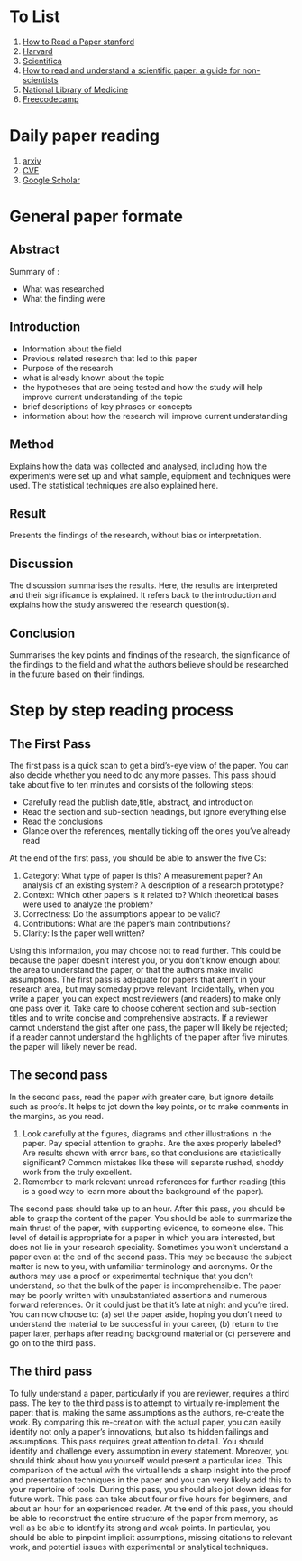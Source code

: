 # To List

1. [How to Read a Paper stanford](https://web.stanford.edu/class/ee384m/Handouts/HowtoReadPaper.pdf)
2. [Harvard](https://www.eecs.harvard.edu/~michaelm/postscripts/ReadPaper.pdf)
3. [Scientifica](https://www.scientifica.uk.com/neurowire/gradhacks-a-guide-to-reading-research-papers#)
4. [How to read and understand a scientific paper: a guide for non-scientists](https://blogs.lse.ac.uk/impactofsocialsciences/2016/05/09/how-to-read-and-understand-a-scientific-paper-a-guide-for-non-scientists/)
5. [National Library of Medicine](https://www.ncbi.nlm.nih.gov/pmc/articles/PMC3687192/)
6. [Freecodecamp](https://www.freecodecamp.org/news/building-a-habit-of-reading-research-papers/)

# Daily paper reading

1. [arxiv](https://arxiv.org/list/cs.CV/new)
2. [CVF](https://openaccess.thecvf.com/menu)
3. [Google Scholar](https://scholar.google.com/scholar?hl=en&as_sdt=0,5&q=%22computer+vision%22&scisbd=1)

# General paper formate
## Abstract
Summary of :
* What was researched 
* What the finding were

## Introduction
* Information about the field
* Previous related research that led to this paper
* Purpose of the research
* what is already known about the topic
* the hypotheses that are being tested and how the study will help improve current understanding of the topic
* brief descriptions of key phrases or concepts
* information about how the research will improve current understanding

## Method

Explains how the data was collected and analysed, including how the experiments were set up and what sample, equipment and techniques were used. The statistical techniques are also explained here.

## Result

Presents the findings of the research, without bias or interpretation.



## Discussion

The discussion summarises the results. Here, the results are interpreted and their significance is explained. It refers back to the introduction and explains how the study answered the research question(s).

## Conclusion
Summarises the key points and findings of the research, the significance of the findings to the field and what the authors believe should be researched in the future based on their findings.


# Step by step reading process

## The First Pass 
The first pass is a quick scan to get a bird’s-eye view of
the paper. You can also decide whether you need to do any
more passes. This pass should take about five to ten minutes
and consists of the following steps:
* Carefully read the publish date,title, abstract, and introduction
* Read the section and sub-section headings, but ignore
everything else
* Read the conclusions
* Glance over the references, mentally ticking off the
ones you’ve already read

At the end of the first pass, you should be able to answer
the five Cs:

1. Category: What type of paper is this? A measurement paper? An analysis of an existing system? A
description of a research prototype?
2. Context: Which other papers is it related to? Which
theoretical bases were used to analyze the problem?
3. Correctness: Do the assumptions appear to be valid?
4. Contributions: What are the paper’s main contributions?
5. Clarity: Is the paper well written?

Using this information, you may choose not to read further. This could be because the paper doesn’t interest you,
or you don’t know enough about the area to understand the
paper, or that the authors make invalid assumptions. The
first pass is adequate for papers that aren’t in your research
area, but may someday prove relevant.
Incidentally, when you write a paper, you can expect most
reviewers (and readers) to make only one pass over it. Take
care to choose coherent section and sub-section titles and
to write concise and comprehensive abstracts. If a reviewer
cannot understand the gist after one pass, the paper will
likely be rejected; if a reader cannot understand the highlights of the paper after five minutes, the paper will likely never be read.

## The second pass
In the second pass, read the paper with greater care, but
ignore details such as proofs. It helps to jot down the key
points, or to make comments in the margins, as you read.

1. Look carefully at the figures, diagrams and other illustrations in the paper. Pay special attention to graphs.
Are the axes properly labeled? Are results shown with
error bars, so that conclusions are statistically significant? Common mistakes like these will separate
rushed, shoddy work from the truly excellent.
2. Remember to mark relevant unread references for further reading (this is a good way to learn more about
the background of the paper).

The second pass should take up to an hour. After this
pass, you should be able to grasp the content of the paper.
You should be able to summarize the main thrust of the paper, with supporting evidence, to someone else. This level of
detail is appropriate for a paper in which you are interested,
but does not lie in your research speciality.
Sometimes you won’t understand a paper even at the end
of the second pass. This may be because the subject matter
is new to you, with unfamiliar terminology and acronyms.
Or the authors may use a proof or experimental technique
that you don’t understand, so that the bulk of the paper is incomprehensible. The paper may be poorly written
with unsubstantiated assertions and numerous forward references. Or it could just be that it’s late at night and you’re
tired. You can now choose to: (a) set the paper aside, hoping
you don’t need to understand the material to be successful
in your career, (b) return to the paper later, perhaps after
reading background material or (c) persevere and go on to
the third pass.

##  The third pass
To fully understand a paper, particularly if you are reviewer, requires a third pass. The key to the third pass
is to attempt to virtually re-implement the paper: that is,
making the same assumptions as the authors, re-create the
work. By comparing this re-creation with the actual paper,
you can easily identify not only a paper’s innovations, but
also its hidden failings and assumptions.
This pass requires great attention to detail. You should
identify and challenge every assumption in every statement.
Moreover, you should think about how you yourself would
present a particular idea. This comparison of the actual
with the virtual lends a sharp insight into the proof and
presentation techniques in the paper and you can very likely
add this to your repertoire of tools. During this pass, you
should also jot down ideas for future work.
This pass can take about four or five hours for beginners,
and about an hour for an experienced reader. At the end
of this pass, you should be able to reconstruct the entire
structure of the paper from memory, as well as be able to
identify its strong and weak points. In particular, you should
be able to pinpoint implicit assumptions, missing citations
to relevant work, and potential issues with experimental or
analytical techniques.

